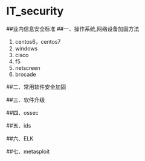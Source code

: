 # IT_security
##业内信息安全标准
##一、操作系统,网络设备加固方法

1. centos6，centos7
2. windows
3. cisco
4. f5
5. netscreen
6. brocade

##二、常用软件安全加固

##三、软件升级

##四、ossec

##五、ids

##六、ELK

##七、metasploit


